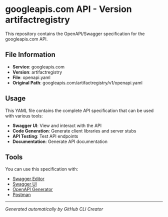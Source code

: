 # googleapis.com API - Version artifactregistry

This repository contains the OpenAPI/Swagger specification for the googleapis.com API.

## File Information

- **Service**: googleapis.com
- **Version**: artifactregistry
- **File**: openapi.yaml
- **Original Path**: googleapis.com/artifactregistry/v1/openapi.yaml

## Usage

This YAML file contains the complete API specification that can be used with various tools:

- **Swagger UI**: View and interact with the API
- **Code Generation**: Generate client libraries and server stubs
- **API Testing**: Test API endpoints
- **Documentation**: Generate API documentation

## Tools

You can use this specification with:

- [Swagger Editor](https://editor.swagger.io/)
- [Swagger UI](https://swagger.io/tools/swagger-ui/)
- [OpenAPI Generator](https://openapi-generator.tech/)
- [Postman](https://www.postman.com/)

---

*Generated automatically by GitHub CLI Creator*

